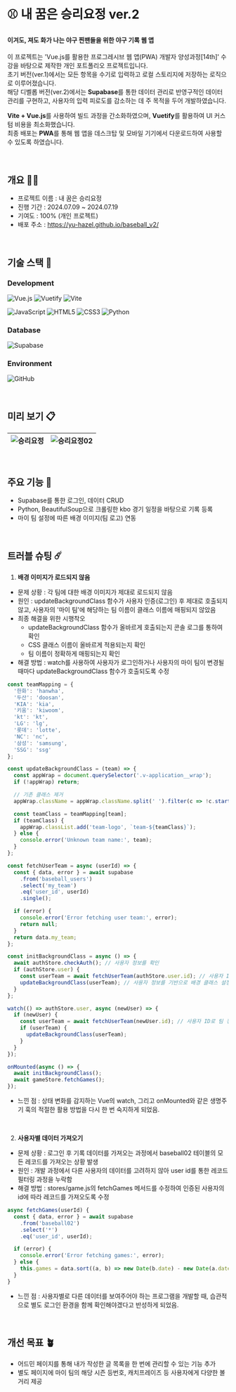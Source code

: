 # ⚾️ 내 꿈은 승리요정 ver.2

#### 이겨도, 져도 화가 나는 야구 찐팬들을 위한 야구 기록 웹 앱

이 프로젝트는 'Vue.js를 활용한 프로그레시브 웹 앱(PWA) 개발자 양성과정[14th]' 수강을 바탕으로 제작한 개인 포트폴리오 프로젝트입니다. <br>
초기 버전(ver.1)에서는 모든 항목을 수기로 입력하고 로컬 스토리지에 저장하는 로직으로 이루어졌습니다. <br>
해당 디벨롭 버전(ver.2)에서는 **Supabase**를 통한 데이터 관리로 반영구적인 데이터 관리를 구현하고, 사용자의 입력 피로도를 감소하는 데 주 목적을 두어 개발하였습니다.

**Vite + Vue.js**를 사용하여 빌드 과정을 간소화하였으며, **Vuetify**를 활용하여 UI 커스텀 비용을 최소화했습니다. <br>
최종 배포는 **PWA**를 통해 웹 앱을 데스크탑 및 모바일 기기에서 다운로드하여 사용할 수 있도록 하였습니다.


<br>


## 개요 ✋🏻

- 프로젝트 이름 : 내 꿈은 승리요정
- 진행 기간 : 2024.07.09 ~ 2024.07.19
- 기여도 : 100% (개인 프로젝트)
- 배포 주소 : https://yu-hazel.github.io/baseball_v2/

<br>

## 기술 스택 🥞

### Development

![Vue.js](https://img.shields.io/badge/vuejs-%2335495e.svg?style=for-the-badge&logo=vuedotjs&logoColor=%234FC08D)
![Vuetify](https://img.shields.io/badge/Vuetify-1867C0?style=for-the-badge&logo=vuetify&logoColor=AEDDFF)
![Vite](https://img.shields.io/badge/vite-%23646CFF.svg?style=for-the-badge&logo=vite&logoColor=white)

![JavaScript](https://img.shields.io/badge/javascript-%23323330.svg?style=for-the-badge&logo=javascript&logoColor=%23F7DF1E)
![HTML5](https://img.shields.io/badge/html5-%23E34F26.svg?style=for-the-badge&logo=html5&logoColor=white)
![CSS3](https://img.shields.io/badge/css3-%231572B6.svg?style=for-the-badge&logo=css3&logoColor=white)
![Python](https://img.shields.io/badge/python-3670A0?style=for-the-badge&logo=python&logoColor=ffdd54)

### Database

![Supabase](https://img.shields.io/badge/Supabase-3ECF8E?style=for-the-badge&logo=supabase&logoColor=white)

### Environment

![GitHub](https://img.shields.io/badge/github-%23121011.svg?style=for-the-badge&logo=github&logoColor=white)

<br>


## 미리 보기 📋

![승리요정](https://github.com/user-attachments/assets/0b11976f-3899-46a4-8d89-6fe32a771ee9) |![승리요정02](https://github.com/user-attachments/assets/10e8306a-7f84-487a-8270-0cec5c1e0e53)
--- | --- |

<br>


## 주요 기능 🐳

- Supabase를 통한 로그인, 데이터 CRUD
- Python, BeautifulSoup으로 크롤링한 kbo 경기 일정을 바탕으로 기록 등록
- 마이 팀 설정에 따른 배경 이미지(팀 로고) 연동

<br>


## 트러블 슈팅 ☄️

1. **배경 이미지가 로드되지 않음**
  - 문제 상황
     : 각 팀에 대한 배경 이미지가 제대로 로드되지 않음
  - 원인
     : updateBackgroundClass 함수가 사용자 인증(로그인) 후 제대로 호출되지 않고, 사용자의 '마이 팀'에 해당하는 팀 이름이 클래스 이름에 매핑되지 않았음
  - 최종 해결을 위한 시행착오
    - updateBackgroundClass 함수가 올바르게 호출되는지 콘솔 로그를 통하여 확인
    - CSS 클래스 이름이 올바르게 적용되는지 확인
    - 팀 이름이 정확하게 매핑되는지 확인
  - 해결 방법
     : watch를 사용하여 사용자가 로그인하거나 사용자의 마이 팀이 변경될 때마다 updateBackgroundClass 함수가 호출되도록 수정

```javascript
const teamMapping = {
  '한화': 'hanwha',
  '두산': 'doosan',
  'KIA': 'kia',
  '키움': 'kiwoom',
  'kt': 'kt',
  'LG': 'lg',
  '롯데': 'lotte',
  'NC': 'nc',
  '삼성': 'samsung',
  'SSG': 'ssg'
};

const updateBackgroundClass = (team) => {
  const appWrap = document.querySelector('.v-application__wrap');
  if (!appWrap) return;

  // 기존 클래스 제거
  appWrap.className = appWrap.className.split(' ').filter(c => !c.startsWith('team-')).join(' ');

  const teamClass = teamMapping[team];
  if (teamClass) {
    appWrap.classList.add('team-logo', `team-${teamClass}`);
  } else {
    console.error('Unknown team name:', team);
  }
};

const fetchUserTeam = async (userId) => {
  const { data, error } = await supabase
    .from('baseball_users')
    .select('my_team')
    .eq('user_id', userId)
    .single();

  if (error) {
    console.error('Error fetching user team:', error);
    return null;
  }
  return data.my_team;
};

const initBackgroundClass = async () => {
  await authStore.checkAuth(); // 사용자 정보를 확인
  if (authStore.user) {
    const userTeam = await fetchUserTeam(authStore.user.id); // 사용자 ID로 팀 정보를 가져옴
    updateBackgroundClass(userTeam); // 사용자 정보를 기반으로 배경 클래스 설정
  }
};

watch(() => authStore.user, async (newUser) => {
  if (newUser) {
    const userTeam = await fetchUserTeam(newUser.id); // 사용자 ID로 팀 정보를 가져옴
    if (userTeam) {
      updateBackgroundClass(userTeam);
    }
  }
});

onMounted(async () => {
  await initBackgroundClass();
  await gameStore.fetchGames();
});
```

  - 느낀 점
     : 상태 변화를 감지하는 Vue의 watch, 그리고 onMounted와 같은 생명주기 훅의 적절한 활용 방법을 다시 한 번 숙지하게 되었음.

    <br>

 2. **사용자별 데이터 가져오기**
  - 문제 상황 : 로그인 후 기록 데이터를 가져오는 과정에서 baseball02 테이블의 모든 레코드를 가져오는 상황 발생
  - 원인 : 개발 과정에서 다른 사용자의 데이터를 고려하지 않아 user id를 통한 레코드 필터링 과정을 누락함
  - 해결 방법 : stores/game.js의 fetchGames 메서드를 수정하여 인증된 사용자의 id에 따라 레코드를 가져오도록 수정

```javascript
async fetchGames(userId) {
  const { data, error } = await supabase
    .from('baseball02')
    .select('*')
    .eq('user_id', userId);

  if (error) {
    console.error('Error fetching games:', error);
  } else {
    this.games = data.sort((a, b) => new Date(b.date) - new Date(a.date));
  }
}
```
  - 느낀 점 : 사용자별로 다른 데이터를 보여주어야 하는 프로그램을 개발할 때, 습관적으로 별도 로그인 환경을 함께 확인해야겠다고 반성하게 되었음.

<br>


## 개선 목표 🪴


- 어드민 페이지를 통해 내가 작성한 글 목록을 한 번에 관리할 수 있는 기능 추가
- 별도 페이지에 마이 팀의 해당 시즌 등번호, 캐치프레이즈 등 사용자에게 다양한 볼거리 제공


